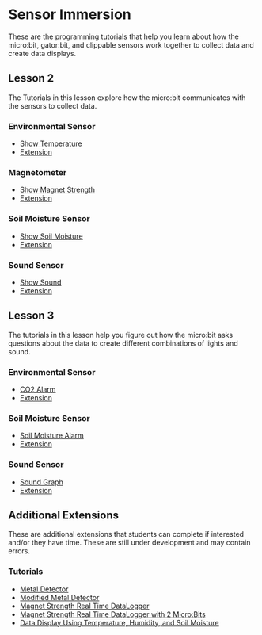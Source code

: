 # Sensor Immersion
These are the programming tutorials that help you learn about how the micro:bit, gator:bit, and clippable sensors work together to collect data and create data displays.

## Lesson 2
The Tutorials in this lesson explore how the micro:bit communicates with the sensors to collect data.

### Environmental Sensor
* [Show Temperature](https://makecode.microbit.org/#tutorial:56579-51775-13947-29256)
* [Extension](https://makecode.microbit.org/#tutorial:50699-08414-81210-87043)

### Magnetometer 
* [Show Magnet Strength](https://makecode.microbit.org/#tutorial:29709-26446-53329-29210)
* [Extension](https://makecode.microbit.org/#tutorial:65673-32947-10790-55062)

### Soil Moisture Sensor
* [Show Soil Moisture](https://makecode.microbit.org/#tutorial:29130-81776-52221-23349)
* [Extension](https://makecode.microbit.org/#tutorial:54971-14046-98636-80007)

### Sound Sensor
* [Show Sound](https://makecode.microbit.org/#tutorial:55481-14687-13374-45467)
* [Extension](https://makecode.microbit.org/#tutorial:11617-71423-19154-76400)

## Lesson 3
The tutorials in this lesson help you figure out how the micro:bit asks questions about the data to create different combinations of lights and sound. 

### Environmental Sensor
* [CO2 Alarm](https://makecode.microbit.org/#tutorial:40594-13797-86453-72460)
* [Extension](https://makecode.microbit.org/#tutorial:22003-24451-61273-88228)


### Soil Moisture Sensor
* [Soil Moisture Alarm](https://makecode.microbit.org/#tutorial:16117-69022-51344-53572)
* [Extension](https://makecode.microbit.org/#tutorial:16925-27791-12397-41453)

### Sound Sensor
* [Sound Graph](https://makecode.microbit.org/#tutorial:44016-53364-50608-32747)
* [Extension](https://makecode.microbit.org/#tutorial:24114-65178-18080-66771)


## Additional Extensions
These are additional extensions that students can complete if interested and/or they have time. These are still under development and may contain errors.

### Tutorials
* [Metal Detector](https://makecode.microbit.org/#tutorial:github:schoolwidelabs/sensor-immersion/AdditionalExtensions/metal_detector)
* [Modified Metal Detector](https://makecode.microbit.org/#tutorial:github:schoolwidelabs/sensor-immersion/AdditionalExtensions/modified_metal_detector)
* [Magnet Strength Real Time DataLogger](https://makecode.microbit.org/#tutorial:github:schoolwidelabs/sensor-immersion/AdditionalExtensions/magnetometer_datalogger)
* [Magnet Strength Real Time DataLogger with 2 Micro:Bits](https://makecode.microbit.org/#tutorial:github:schoolwidelabs/sensor-immersion/AdditionalExtensions/magnetometer_datalogger_radio)
* [Data Display Using Temperature, Humidity, and Soil Moisture](https://makecode.microbit.org/#tutorial:github:schoolwidelabs/sensor-immersion/AdditionalExtensions/data_display)








